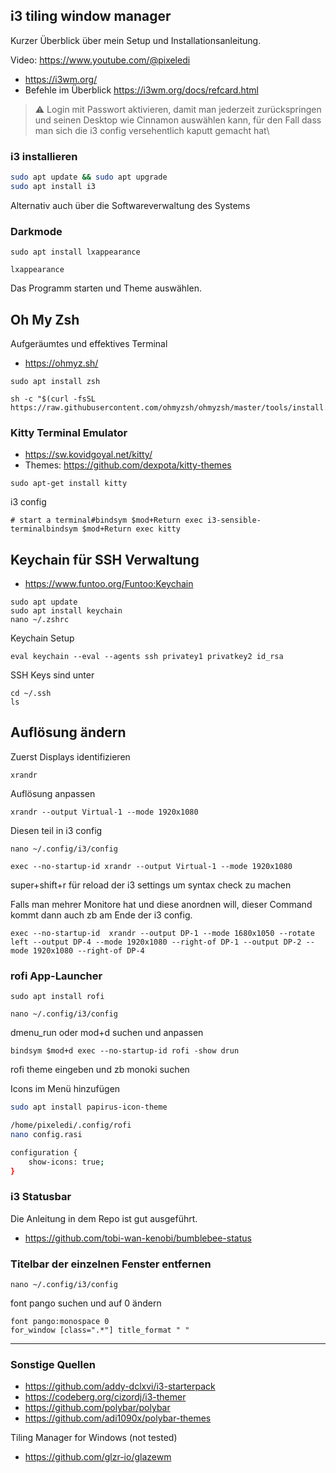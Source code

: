 ## i3 tiling window manager

Kurzer Überblick über mein Setup und Installationsanleitung.

Video: https://www.youtube.com/@pixeledi

- <https://i3wm.org/>
- Befehle im Überblick <https://i3wm.org/docs/refcard.html>

> ⚠️ Login mit Passwort aktivieren, damit man jederzeit zurückspringen und seinen Desktop wie Cinnamon auswählen kann, für den Fall dass man sich die i3 config versehentlich kaputt gemacht hat\\

### i3 installieren

```bash
sudo apt update && sudo apt upgrade
sudo apt install i3
```

Alternativ auch über die Softwareverwaltung des Systems

### Darkmode

```
sudo apt install lxappearance

lxappearance
```

Das Programm starten und Theme auswählen.

## Oh My Zsh

Aufgeräumtes und effektives Terminal

- <https://ohmyz.sh/>

```
sudo apt install zsh

sh -c "$(curl -fsSL https://raw.githubusercontent.com/ohmyzsh/ohmyzsh/master/tools/install.sh)"
```

### Kitty Terminal Emulator

- <https://sw.kovidgoyal.net/kitty/>
- Themes: <https://github.com/dexpota/kitty-themes>

```
sudo apt-get install kitty
```

i3 config

```
# start a terminal#bindsym $mod+Return exec i3-sensible-terminalbindsym $mod+Return exec kitty
```

## Keychain für SSH Verwaltung

- <https://www.funtoo.org/Funtoo:Keychain>

```
sudo apt update
sudo apt install keychain
nano ~/.zshrc
```

  
Keychain Setup

```
eval keychain --eval --agents ssh privatey1 privatkey2 id_rsa
```

SSH Keys sind unter

```
cd ~/.ssh
ls
```

## Auflösung ändern

Zuerst Displays identifizieren

```
xrandr
```

Auflösung anpassen

```
xrandr --output Virtual-1 --mode 1920x1080
```

Diesen teil in i3 config

```
nano ~/.config/i3/config

exec --no-startup-id xrandr --output Virtual-1 --mode 1920x1080
```

super+shift+r für reload der i3 settings um syntax check zu machen

Falls man mehrer Monitore hat und diese anordnen will, dieser Command kommt dann auch zb am Ende der i3 config.

```
exec --no-startup-id  xrandr --output DP-1 --mode 1680x1050 --rotate left --output DP-4 --mode 1920x1080 --right-of DP-1 --output DP-2 --mode 1920x1080 --right-of DP-4
```

### rofi App-Launcher

```
sudo apt install rofi

nano ~/.config/i3/config
```

dmenu_run oder mod+d suchen und anpassen

```
bindsym $mod+d exec --no-startup-id rofi -show drun
```

rofi theme eingeben und zb monoki suchen

Icons im Menü hinzufügen

```bash
sudo apt install papirus-icon-theme

/home/pixeledi/.config/rofi
nano config.rasi

configuration {
	show-icons: true;
}
```

### i3 Statusbar

Die Anleitung in dem Repo ist gut ausgeführt.

- <https://github.com/tobi-wan-kenobi/bumblebee-status>

### Titelbar der einzelnen Fenster entfernen

```
nano ~/.config/i3/config
```

font pango suchen und auf 0 ändern

```
font pango:monospace 0
for_window [class=".*"] title_format " "
```

---

### Sonstige Quellen

- <https://github.com/addy-dclxvi/i3-starterpack>
- <https://codeberg.org/cizordj/i3-themer>
- <https://github.com/polybar/polybar>
- <https://github.com/adi1090x/polybar-themes>

Tiling Manager for Windows (not tested)

- <https://github.com/glzr-io/glazewm>